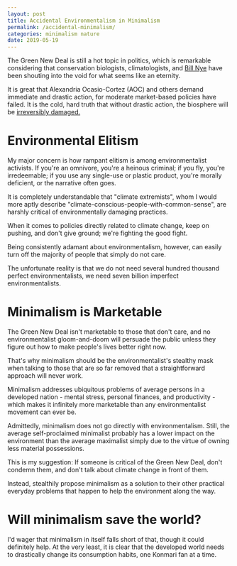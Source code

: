 ```yaml
---
layout: post
title: Accidental Environmentalism in Minimalism
permalink: /accidental-minimalism/
categories: minimalism nature
date: 2019-05-19
---
```

The Green New Deal is still a hot topic in politics, which is remarkable considering that conservation biologists, climatologists, and [Bill Nye](https://youtu.be/JDcro7dPqpA?t=1108) have been shouting into the void for what seems like an eternity.

It is great that Alexandria Ocasio-Cortez (AOC) and others demand immediate and drastic action, for moderate market-based policies have failed. It is the cold, hard truth that without drastic action, the biosphere will be [irreversibly damaged.](https://www.ipcc.ch/2018/10/08/summary-for-policymakers-of-ipcc-special-report-on-global-warming-of-1-5c-approved-by-governments/)

# Environmental Elitism

My major concern is how rampant elitism is among environmentalist activists. If you're an omnivore, you're a heinous criminal; if you fly, you're irredeemable; if you use any single-use or plastic product, you're morally deficient, or the narrative often goes.

It is completely understandable that "climate extremists", whom I would more aptly describe "climate-conscious-people-with-common-sense", are harshly critical of environmentally damaging practices.

When it comes to policies directly related to climate change, keep on pushing, and don't give ground; we're fighting the good fight.

Being consistently adamant about environmentalism, however, can easily turn off the majority of people that simply do not care.

The unfortunate reality is that we do not need several hundred thousand perfect environmentalists, we need seven billion imperfect environmentalists.

# Minimalism is Marketable

The Green New Deal isn't marketable to those that don't care, and no environmentalist gloom-and-doom will persuade the public unless they figure out how to make people's lives better right now.

That's why minimalism should be the environmentalist's stealthy mask when talking to those that are so far removed that a straightforward approach will never work.

Minimalism addresses ubiquitous problems of average persons in a developed nation - mental stress, personal finances, and productivity - which makes it infinitely more marketable than any environmentalist movement can ever be.

Admittedly, minimalism does not go directly with environmentalism. Still, the average self-proclaimed minimalist probably has a lower impact on the environment than the average maximalist simply due to the virtue of owning less material possessions.

This is my suggestion: If someone is critical of the Green New Deal, don't condemn them, and don't talk about climate change in front of them.

Instead, stealthily propose minimalism as a solution to their other practical everyday problems that happen to help the environment along the way.

# Will minimalism save the world?

I'd wager that minimalism in itself falls short of that, though it could definitely help. At the very least, it is clear that the developed world needs to drastically change its consumption habits, one Konmari fan at a time.
